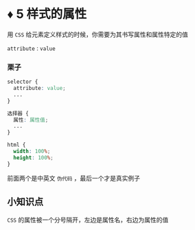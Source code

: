 # ♦️ 5 样式的属性

用 ```CSS``` 给元素定义样式的时候，你需要为其书写属性和属性特定的值

```attribute``` : ```value```

### 栗子

```css
selector {
  attribute: value;
  ...
}

选择器 {
  属性: 属性值;
  ...
}

html {
  width: 100%;
  height: 100%;
}
```

前面两个是中英文 ```伪代码``` ，最后一个才是真实例子 

## 小知识点

```CSS``` 的属性被一个分号隔开，左边是属性名，右边为属性的值




